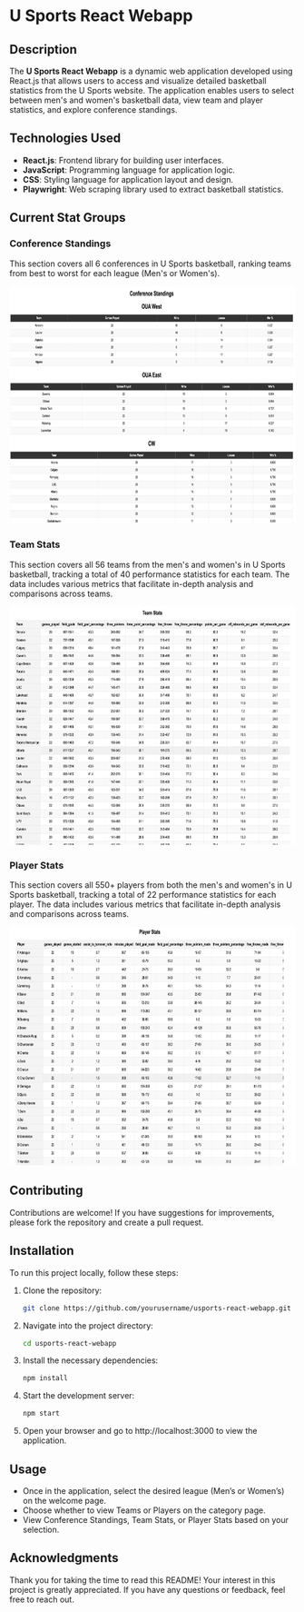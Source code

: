# U Sports React Webapp

## Description

The **U Sports React Webapp** is a dynamic web application developed using React.js that allows users to access and visualize detailed basketball statistics from the U Sports website. The application enables users to select between men's and women's basketball data, view team and player statistics, and explore conference standings.

## Technologies Used

- **React.js**: Frontend library for building user interfaces.
- **JavaScript**: Programming language for application logic.
- **CSS**: Styling language for application layout and design.
- **Playwright**: Web scraping library used to extract basketball statistics.



## Current Stat Groups

### Conference Standings
This section covers all 6 conferences in U Sports basketball, ranking teams from best to worst for each league (Men's or Women's).

<div style="text-align: center;">
    <img src="image-1.png" alt="Search" width="680" height="420"/>
</div>



### Team Stats
This section covers all 56 teams from the men's and women's in U Sports basketball, tracking a total of 40 performance statistics for each team. The data includes various metrics that facilitate in-depth analysis and comparisons across teams.

<div style="text-align: center;">
    <img src="image-3.png" alt="Search" width="680" height="420"/>
</div>



### Player Stats
This section covers all 550+ players from both the men's and women's in U Sports basketball, tracking a total of 22 performance statistics for each player. The data includes various metrics that facilitate in-depth analysis and comparisons across teams.

<div style="text-align: center;">
    <img src="image-4.png" alt="Search" width="680" height="420"/>
</div>



## Contributing

Contributions are welcome! If you have suggestions for improvements, please fork the repository and create a pull request.


## Installation

To run this project locally, follow these steps:

1. Clone the repository:
   ```bash
   git clone https://github.com/yourusername/usports-react-webapp.git
2. Navigate into the project directory:
   ```bash
   cd usports-react-webapp
3. Install the necessary dependencies:
   ```bash
   npm install
4. Start the development server:
   ```bash
   npm start
5. Open your browser and go to http://localhost:3000 to view the application.


## Usage
- Once in the application, select the desired league (Men’s or Women’s) on the welcome page.
- Choose whether to view Teams or Players on the category page.
- View Conference Standings, Team Stats, or Player Stats based on your selection.

## Acknowledgments
Thank you for taking the time to read this README! Your interest in this project is greatly appreciated. If you have any questions or feedback, feel free to reach out.
